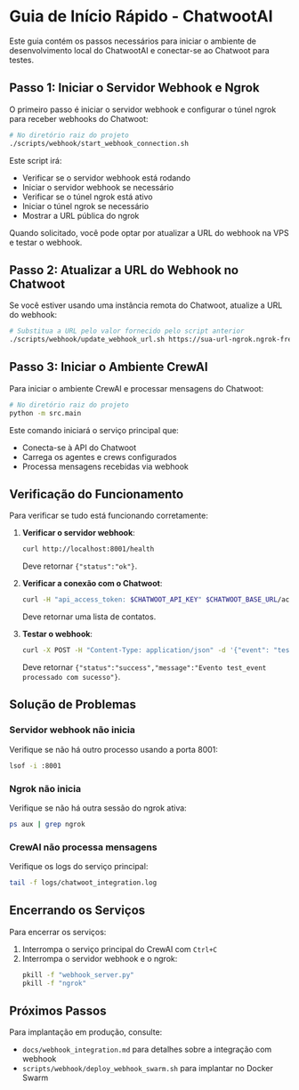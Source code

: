 # Guia de Início Rápido - ChatwootAI

Este guia contém os passos necessários para iniciar o ambiente de desenvolvimento local do ChatwootAI e conectar-se ao Chatwoot para testes.

## Passo 1: Iniciar o Servidor Webhook e Ngrok

O primeiro passo é iniciar o servidor webhook e configurar o túnel ngrok para receber webhooks do Chatwoot:

```bash
# No diretório raiz do projeto
./scripts/webhook/start_webhook_connection.sh
```

Este script irá:
- Verificar se o servidor webhook está rodando
- Iniciar o servidor webhook se necessário
- Verificar se o túnel ngrok está ativo
- Iniciar o túnel ngrok se necessário
- Mostrar a URL pública do ngrok

Quando solicitado, você pode optar por atualizar a URL do webhook na VPS e testar o webhook.

## Passo 2: Atualizar a URL do Webhook no Chatwoot

Se você estiver usando uma instância remota do Chatwoot, atualize a URL do webhook:

```bash
# Substitua a URL pelo valor fornecido pelo script anterior
./scripts/webhook/update_webhook_url.sh https://sua-url-ngrok.ngrok-free.app/webhook
```

## Passo 3: Iniciar o Ambiente CrewAI

Para iniciar o ambiente CrewAI e processar mensagens do Chatwoot:

```bash
# No diretório raiz do projeto
python -m src.main
```

Este comando iniciará o serviço principal que:
- Conecta-se à API do Chatwoot
- Carrega os agentes e crews configurados
- Processa mensagens recebidas via webhook

## Verificação do Funcionamento

Para verificar se tudo está funcionando corretamente:

1. **Verificar o servidor webhook**:
   ```bash
   curl http://localhost:8001/health
   ```
   Deve retornar `{"status":"ok"}`.

2. **Verificar a conexão com o Chatwoot**:
   ```bash
   curl -H "api_access_token: $CHATWOOT_API_KEY" $CHATWOOT_BASE_URL/accounts/$CHATWOOT_ACCOUNT_ID/contacts
   ```
   Deve retornar uma lista de contatos.

3. **Testar o webhook**:
   ```bash
   curl -X POST -H "Content-Type: application/json" -d '{"event": "test_event", "data": "test_data"}' http://localhost:8001/webhook
   ```
   Deve retornar `{"status":"success","message":"Evento test_event processado com sucesso"}`.

## Solução de Problemas

### Servidor webhook não inicia

Verifique se não há outro processo usando a porta 8001:
```bash
lsof -i :8001
```

### Ngrok não inicia

Verifique se não há outra sessão do ngrok ativa:
```bash
ps aux | grep ngrok
```

### CrewAI não processa mensagens

Verifique os logs do serviço principal:
```bash
tail -f logs/chatwoot_integration.log
```

## Encerrando os Serviços

Para encerrar os serviços:

1. Interrompa o serviço principal do CrewAI com `Ctrl+C`
2. Interrompa o servidor webhook e o ngrok:
   ```bash
   pkill -f "webhook_server.py"
   pkill -f "ngrok"
   ```

## Próximos Passos

Para implantação em produção, consulte:
- `docs/webhook_integration.md` para detalhes sobre a integração com webhook
- `scripts/webhook/deploy_webhook_swarm.sh` para implantar no Docker Swarm

